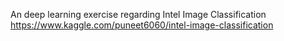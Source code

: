 An deep learning exercise regarding Intel Image Classification
https://www.kaggle.com/puneet6060/intel-image-classification